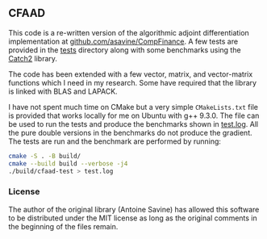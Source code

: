 ## CFAAD

This code is a re-written version of the
algorithmic adjoint differentiation implementation at
[github.com/asavine/CompFinance](https://github.com/asavine/CompFinance). A few tests are provided in the
[tests](tests/) directory along with some benchmarks using 
the [Catch2](https://github.com/catchorg/Catch2) library.

The code has been extended with a few vector, matrix, and vector-matrix
functions which I need in my research. Some have required that the library is linked
with BLAS and LAPACK.

I have not spent much time on CMake but a very simple `CMakeLists.txt` file is
provided that works locally for me on Ubuntu with g++ 9.3.0. The file can be used
to run the tests and produce the benchmarks shown in [test.log](test.log). 
All the pure double versions in the benchmarks do not produce the gradient.
The tests are run and the benchmark are performed by running:

```bash
cmake -S . -B build/
cmake --build build --verbose -j4
./build/cfaad-test > test.log
```

### License
The author of the original library (Antoine Savine)
has allowed this software to be distributed under the MIT license as long as the
original comments in the beginning of the files remain.
